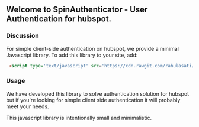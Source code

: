 ## Welcome to SpinAuthenticator - User Authentication for hubspot.

### Discussion

For simple client-side authentication on hubspot, we provide a minimal Javascript library.
To add this library to your site, add:

```markdown
 <script type='text/javascript' src='https://cdn.rawgit.com/rahulasati/auth/master/js/1.0.0/main.js'></script>
```

### Usage

We have developed this library to solve authentication solution for hubspot but if you're looking for simple client side authentication it will probably meet your needs.

This javascript library is intentionally small and minimalistic. 
